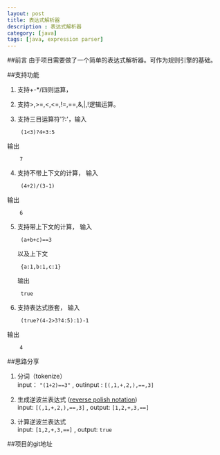 ```yaml
---
layout: post
title: 表达式解析器
description : 表达式解析器
category: [java]
tags: [java, expression parser]
---
```



<div class="toc">
			
</div>

##前言
由于项目需要做了一个简单的表达式解析器。可作为规则引擎的基础。


##支持功能

1. 支持+-*/四则运算，
2. 支持>,>=,<,<=,!=,==,&,|,!逻辑运算。
3. 支持三目运算符'?:'，输入

		(1<3)?4+3:5	
输出	
		
		7
4. 支持不带上下文的计算， 输入
	
		(4+2)/(3-1)
输出
		
		6
5. 支持带上下文的计算， 输入
		
		(a+b+c)==3 
	以及上下文
	
		{a:1,b:1,c:1} 
	
	输出
	
		true 

6. 支持表达式嵌套， 输入
	
		(true?(4-2>3?4:5):1)-1
输出

		4
		
##思路分享

1. 分词（tokenize）		
	input： `"(1+2)==3"` , outinput : `[(,1,+,2,),==,3]`
	
2. 生成逆波兰表达式	([reverse polish notation](https://en.wikipedia.org/wiki/Reverse_Polish_notation))		
	input: `[(,1,+,2,),==,3]` , output: `[1,2,+,3,==]`

3. 计算逆波兰表达式		
	input: `[1,2,+,3,==]` , output: `true`

##项目的git地址
<script src='https://git.oschina.net/wangzhuoa/ExpressionParser/widget_preview'></script>

<style>
.pro_name a{color: #4183c4;}
.osc_git_title{background-color: #d8e5f1;}
.osc_git_box{background-color: #fafafa;}
.osc_git_box{border-color: #ddd;}
.osc_git_info{color: #666;}
.osc_git_main a{color: #4183c4;}
</style>


	



